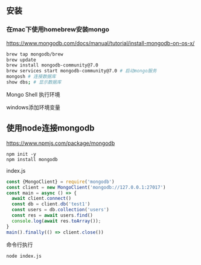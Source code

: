 ## 安装
### 在mac下使用homebrew安装mongo
https://www.mongodb.com/docs/manual/tutorial/install-mongodb-on-os-x/

```bash
brew tap mongodb/brew
brew update
brew install mongodb-community@7.0
brew services start mongodb-community@7.0 # 启动mongo服务
mongosh # 连接数据库
show dbs; # 显示数据库
```

Mongo Shell 执行环境

windows添加环境变量

## 使用node连接mongodb

https://www.npmjs.com/package/mongodb

```
npm init -y
npm install mongodb
```

index.js

```js
const {MongoClient} = require('mongodb')
const client = new MongoClient('mongodb://127.0.0.1:27017')
const main = async () => {
  await client.connect()
  const db = client.db('test1')
  const users = db.collection('users')
  const res = await users.find()
  console.log(await res.toArray());
}
main().finally(() => client.close())
```

命令行执行

```bash
node index.js
```

